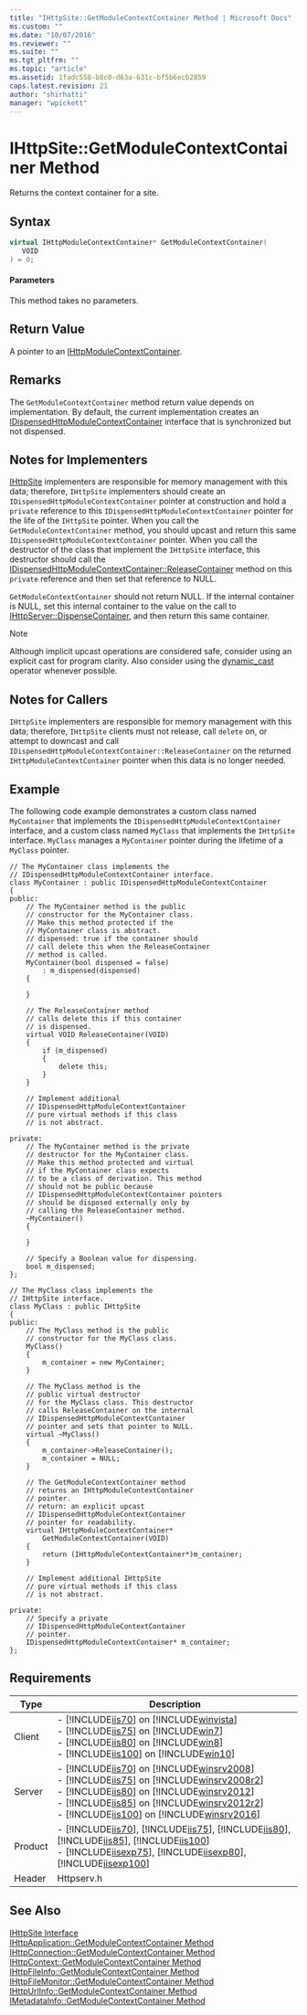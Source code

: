 ```yaml
---
title: "IHttpSite::GetModuleContextContainer Method | Microsoft Docs"
ms.custom: ""
ms.date: "10/07/2016"
ms.reviewer: ""
ms.suite: ""
ms.tgt_pltfrm: ""
ms.topic: "article"
ms.assetid: 1fadc558-b8c0-d63a-631c-bf5b6ecb2859
caps.latest.revision: 21
author: "shirhatti"
manager: "wpickett"
---
```

# IHttpSite::GetModuleContextContainer Method
Returns the context container for a site.  
  
## Syntax  
  
```cpp  
virtual IHttpModuleContextContainer* GetModuleContextContainer(  
   VOID  
) = 0;  
```  
  
#### Parameters  
 This method takes no parameters.  
  
## Return Value  
 A pointer to an [IHttpModuleContextContainer](../../../webdevelopment-reference\native-code-api\webdev-native-api-reference/ihttpmodulecontextcontainer-interface.md).  
  
## Remarks  
 The `GetModuleContextContainer` method return value depends on implementation. By default, the current implementation creates an [IDispensedHttpModuleContextContainer](../../../webdevelopment-reference\native-code-api\webdev-native-api-reference/idispensedhttpmodulecontextcontainer-interface.md) interface that is synchronized but not dispensed.  
  
## Notes for Implementers  
 [IHttpSite](../../../webdevelopment-reference\native-code-api\webdev-native-api-reference/ihttpsite-interface.md) implementers are responsible for memory management with this data; therefore, `IHttpSite` implementers should create an `IDispensedHttpModuleContextContainer` pointer at construction and hold a `private` reference to this `IDispensedHttpModuleContextContainer` pointer for the life of the `IHttpSite` pointer. When you call the `GetModuleContextContainer` method, you should upcast and return this same `IDispensedHttpModuleContextContainer` pointer. When you call the destructor of the class that implement the `IHttpSite` interface, this destructor should call the [IDispensedHttpModuleContextContainer::ReleaseContainer](../../../webdevelopment-reference\native-code-api\webdev-native-api-reference/idispensedhttpmodulecontextcontainer-releasecontainer-method.md) method on this `private` reference and then set that reference to NULL.  
  
 `GetModuleContextContainer` should not return NULL. If the internal container is NULL, set this internal container to the value on the call to [IHttpServer::DispenseContainer](../../../webdevelopment-reference\native-code-api\webdev-native-api-reference/ihttpserver-dispensecontainer-method.md), and then return this same container.  
  
> [!NOTE]
>  Although implicit upcast operations are considered safe, consider using an explicit cast for program clarity. Also consider using the [dynamic_cast](http://go.microsoft.com/fwlink/?LinkId=57556) operator whenever possible.  
  
## Notes for Callers  
 `IHttpSite` implementers are responsible for memory management with this data; therefore, `IHttpSite` clients must not release, call `delete` on, or attempt to downcast and call `IDispensedHttpModuleContextContainer::ReleaseContainer` on the returned `IHttpModuleContextContainer` pointer when this data is no longer needed.  
  
## Example  
 The following code example demonstrates a custom class named `MyContainer` that implements the `IDispensedHttpModuleContextContainer` interface, and a custom class named `MyClass` that implements the `IHttpSite` interface. `MyClass` manages a `MyContainer` pointer during the lifetime of a `MyClass` pointer.  
  
```  
// The MyContainer class implements the   
// IDispensedHttpModuleContextContainer interface.  
class MyContainer : public IDispensedHttpModuleContextContainer  
{  
public:  
    // The MyContainer method is the public  
    // constructor for the MyContainer class.  
    // Make this method protected if the   
    // MyContainer class is abstract.  
    // dispensed: true if the container should  
    // call delete this when the ReleaseContainer  
    // method is called.  
    MyContainer(bool dispensed = false)   
        : m_dispensed(dispensed)  
    {  
  
    }  
  
    // The ReleaseContainer method   
    // calls delete this if this container  
    // is dispensed.  
    virtual VOID ReleaseContainer(VOID)  
    {  
        if (m_dispensed)  
        {  
            delete this;  
        }  
    }  
  
    // Implement additional   
    // IDispensedHttpModuleContextContainer  
    // pure virtual methods if this class  
    // is not abstract.  
  
private:  
    // The MyContainer method is the private  
    // destructor for the MyContainer class.  
    // Make this method protected and virtual   
    // if the MyContainer class expects   
    // to be a class of derivation. This method   
    // should not be public because   
    // IDispensedHttpModuleContextContainer pointers  
    // should be disposed externally only by   
    // calling the ReleaseContainer method.  
    ~MyContainer()  
    {  
  
    }  
  
    // Specify a Boolean value for dispensing.  
    bool m_dispensed;  
};  
  
// The MyClass class implements the  
// IHttpSite interface.  
class MyClass : public IHttpSite  
{  
public:  
    // The MyClass method is the public  
    // constructor for the MyClass class.  
    MyClass()  
    {  
        m_container = new MyContainer;  
    }  
  
    // The MyClass method is the   
    // public virtual destructor   
    // for the MyClass class. This destructor  
    // calls ReleaseContainer on the internal  
    // IDispensedHttpModuleContextContainer  
    // pointer and sets that pointer to NULL.  
    virtual ~MyClass()  
    {  
        m_container->ReleaseContainer();  
        m_container = NULL;  
    }  
  
    // The GetModuleContextContainer method  
    // returns an IHttpModuleContextContainer  
    // pointer.  
    // return: an explicit upcast   
    // IDispensedHttpModuleContextContainer  
    // pointer for readability.  
    virtual IHttpModuleContextContainer*   
        GetModuleContextContainer(VOID)  
    {  
        return (IHttpModuleContextContainer*)m_container;  
    }  
  
    // Implement additional IHttpSite  
    // pure virtual methods if this class  
    // is not abstract.  
  
private:  
    // Specify a private  
    // IDispensedHttpModuleContextContainer  
    // pointer.  
    IDispensedHttpModuleContextContainer* m_container;  
};  
```  
  
## Requirements  
  
|Type|Description|  
|----------|-----------------|  
|Client|-   [!INCLUDE[iis70](../../../wmi-provider/includes/iis70-md.md)] on [!INCLUDE[winvista](../../../wmi-provider/includes/winvista-md.md)]<br />-   [!INCLUDE[iis75](../../../wmi-provider/includes/iis75-md.md)] on [!INCLUDE[win7](../../../wmi-provider/includes/win7-md.md)]<br />-   [!INCLUDE[iis80](../../../wmi-provider/includes/iis80-md.md)] on [!INCLUDE[win8](../../../wmi-provider/includes/win8-md.md)]<br />-   [!INCLUDE[iis100](../../../wmi-provider/includes/iis100-md.md)] on [!INCLUDE[win10](../../../wmi-provider/includes/win10-md.md)]|  
|Server|-   [!INCLUDE[iis70](../../../wmi-provider/includes/iis70-md.md)] on [!INCLUDE[winsrv2008](../../../wmi-provider/includes/winsrv2008-md.md)]<br />-   [!INCLUDE[iis75](../../../wmi-provider/includes/iis75-md.md)] on [!INCLUDE[winsrv2008r2](../../../wmi-provider/includes/winsrv2008r2-md.md)]<br />-   [!INCLUDE[iis80](../../../wmi-provider/includes/iis80-md.md)] on [!INCLUDE[winsrv2012](../../../wmi-provider/includes/winsrv2012-md.md)]<br />-   [!INCLUDE[iis85](../../../wmi-provider/includes/iis85-md.md)] on [!INCLUDE[winsrv2012r2](../../../wmi-provider/includes/winsrv2012r2-md.md)]<br />-   [!INCLUDE[iis100](../../../wmi-provider/includes/iis100-md.md)] on [!INCLUDE[winsrv2016](../../../wmi-provider/includes/winsrv2016-md.md)]|  
|Product|-   [!INCLUDE[iis70](../../../wmi-provider/includes/iis70-md.md)], [!INCLUDE[iis75](../../../wmi-provider/includes/iis75-md.md)], [!INCLUDE[iis80](../../../wmi-provider/includes/iis80-md.md)], [!INCLUDE[iis85](../../../wmi-provider/includes/iis85-md.md)], [!INCLUDE[iis100](../../../wmi-provider/includes/iis100-md.md)]<br />-   [!INCLUDE[iisexp75](../../../webdevelopment-reference\native-code-api\webdev-native-api-reference/includes/iisexp75-md.md)], [!INCLUDE[iisexp80](../../../webdevelopment-reference\native-code-api\webdev-native-api-reference/includes/iisexp80-md.md)], [!INCLUDE[iisexp100](../../../webdevelopment-reference\native-code-api\webdev-native-api-reference/includes/iisexp100-md.md)]|  
|Header|Httpserv.h|  
  
## See Also  
 [IHttpSite Interface](../../../webdevelopment-reference\native-code-api\webdev-native-api-reference/ihttpsite-interface.md)   
 [IHttpApplication::GetModuleContextContainer Method](../../../webdevelopment-reference\native-code-api\webdev-native-api-reference/ihttpapplication-getmodulecontextcontainer-method.md)   
 [IHttpConnection::GetModuleContextContainer Method](../../../webdevelopment-reference\native-code-api\webdev-native-api-reference/ihttpconnection-getmodulecontextcontainer-method.md)   
 [IHttpContext::GetModuleContextContainer Method](../../../webdevelopment-reference\native-code-api\webdev-native-api-reference/ihttpcontext-getmodulecontextcontainer-method.md)   
 [IHttpFileInfo::GetModuleContextContainer Method](../../../webdevelopment-reference\native-code-api\webdev-native-api-reference/ihttpfileinfo-getmodulecontextcontainer-method.md)   
 [IHttpFileMonitor::GetModuleContextContainer Method](../../../webdevelopment-reference\native-code-api\webdev-native-api-reference/ihttpfilemonitor-getmodulecontextcontainer-method.md)   
 [IHttpUrlInfo::GetModuleContextContainer Method](../../../webdevelopment-reference\native-code-api\webdev-native-api-reference/ihttpurlinfo-getmodulecontextcontainer-method.md)   
 [IMetadataInfo::GetModuleContextContainer Method](../../../webdevelopment-reference\native-code-api\webdev-native-api-reference/imetadatainfo-getmodulecontextcontainer-method.md)